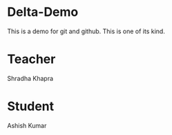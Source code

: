 # Delta-Demo
This is a demo for git and github. This is one of its kind.

# Teacher
Shradha Khapra

# Student
Ashish Kumar